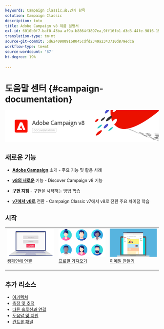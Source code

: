 ```yaml
---
keywords: Campaign Classic;홈;인기 항목
solution: Campaign Classic
description: toto
title: Adobe Campaign v8 제품 설명서
exl-id: 6010b0f7-baf0-43ba-af9a-b8864f3897ea,9ff16fb1-d3d3-44fe-9016-15abffdbc74e
translation-type: tm+mt
source-git-commit: 5d62409009168045cdfd2349a2343710d879edca
workflow-type: tm+mt
source-wordcount: '87'
ht-degree: 19%

---
```


# 도움말 센터 {#campaign-documentation}

![](assets/banner-documentationv8.png)

## 새로운 기능

* **[Adobe Campaign](start/get-started.md)**  소개 - 주요 기능 및 활용 사례

* **[v8의 새로운](start/whats-new.md)**  기능 - Discover Campaign v8 기능

* **[구현 지침](start/implement.md)**  - 구현을 시작하는 방법 학습

* **[v7에서 v8로](start/capability-matrix.md)**  전환 - Campaign Classic v7에서 v8로 전환 주요 차이점 학습

## 시작

<table>
<tr>
  <td valign="bottom">
    <a href="start/connect.md">
      <img alt="Connect" src="start/assets/do-not-localize/login.jpeg"/>
    </a>
    <div>
    <a href="start/connect.md">캠페인에 연결</a>
    </div>
    <br>
  </td>

<td valign="bottom">
      <a href="start/import.md">
       <img alt="가져오기" src="start/assets/do-not-localize/profiles.jpeg" />
       </a>
    <div><a href="start/import.md">프로필 가져오기</a>
    </div>
    <br>
  </td>
  <td valign="bottom">
    <a href="start/create-message.md">
      <img alt="이메일" src="start/assets/do-not-localize/email-design.jpeg" />
    </a>
    <div>
    <a href="start/create-message.md">이메일 만들기</a>
    </div>
    <br>
  </td>
</tr>
</table>

## 추가 리소스

* [아키텍쳐](dev/architecture.md)
* [측정 및 추적](start/reporting.md)
* [다른 솔루션과 연결](connect/integration.md)
* [도움말 및 지원](start/support.md)
* [컨트롤 패널](https://experienceleague.adobe.com/docs/control-panel/using/control-panel-home.html)

